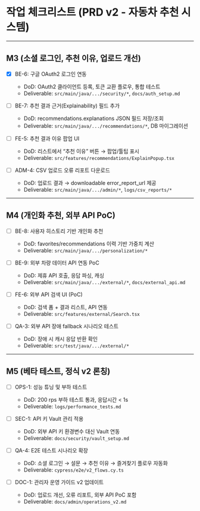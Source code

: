 # 작업 체크리스트 (PRD v2 - 자동차 추천 시스템)

---

## M3 (소셜 로그인, 추천 이유, 업로드 개선)

- [x] BE-6: 구글 OAuth2 로그인 연동
  - DoD: OAuth2 클라이언트 등록, 토큰 교환 플로우, 통합 테스트
  - Deliverable: `src/main/java/.../security/*`, `docs/auth_setup.md`

- [ ] BE-7: 추천 결과 근거(Explainability) 필드 추가
  - DoD: recommendations.explanations JSON 필드 저장/조회
  - Deliverable: `src/main/java/.../recommendations/*`, DB 마이그레이션

- [ ] FE-5: 추천 결과 이유 팝업 UI
  - DoD: 리스트에서 “추천 이유” 버튼 → 팝업/툴팁 표시
  - Deliverable: `src/features/recommendations/ExplainPopup.tsx`

- [ ] ADM-4: CSV 업로드 오류 리포트 다운로드
  - DoD: 업로드 결과 → downloadable error_report_url 제공
  - Deliverable: `src/main/java/.../admin/*`, `logs/csv_reports/*`

---

## M4 (개인화 추천, 외부 API PoC)

- [ ] BE-8: 사용자 히스토리 기반 개인화 추천
  - DoD: favorites/recommendations 이력 기반 가중치 계산
  - Deliverable: `src/main/java/.../personalization/*`

- [ ] BE-9: 외부 차량 데이터 API 연동 PoC
  - DoD: 제휴 API 호출, 응답 파싱, 캐싱
  - Deliverable: `src/main/java/.../external/*`, `docs/external_api.md`

- [ ] FE-6: 외부 API 검색 UI (PoC)
  - DoD: 검색 폼 + 결과 리스트, API 연동
  - Deliverable: `src/features/external/Search.tsx`

- [ ] QA-3: 외부 API 장애 fallback 시나리오 테스트
  - DoD: 장애 시 캐시 응답 반환 확인
  - Deliverable: `src/test/java/.../external/*`

---

## M5 (베타 테스트, 정식 v2 론칭)

- [ ] OPS-1: 성능 튜닝 및 부하 테스트
  - DoD: 200 rps 부하 테스트 통과, 응답시간 < 1s
  - Deliverable: `logs/performance_tests.md`

- [ ] SEC-1: API 키 Vault 관리 적용
  - DoD: 외부 API 키 환경변수 대신 Vault 연동
  - Deliverable: `docs/security/vault_setup.md`

- [ ] QA-4: E2E 테스트 시나리오 확장
  - DoD: 소셜 로그인 → 설문 → 추천 이유 → 즐겨찾기 플로우 자동화
  - Deliverable: `cypress/e2e/v2_flows.cy.ts`

- [ ] DOC-1: 관리자 운영 가이드 v2 업데이트
  - DoD: 업로드 개선, 오류 리포트, 외부 API PoC 포함
  - Deliverable: `docs/admin/operations_v2.md`